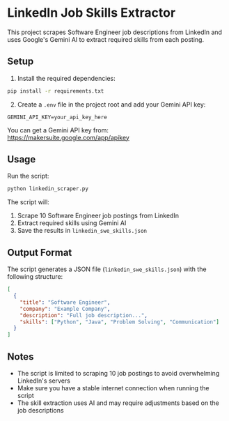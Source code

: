 # LinkedIn Job Skills Extractor

This project scrapes Software Engineer job descriptions from LinkedIn and uses Google's Gemini AI to extract required skills from each posting.

## Setup

1. Install the required dependencies:
```bash
pip install -r requirements.txt
```

2. Create a `.env` file in the project root and add your Gemini API key:
```
GEMINI_API_KEY=your_api_key_here
```

You can get a Gemini API key from: https://makersuite.google.com/app/apikey

## Usage

Run the script:
```bash
python linkedin_scraper.py
```

The script will:
1. Scrape 10 Software Engineer job postings from LinkedIn
2. Extract required skills using Gemini AI
3. Save the results in `linkedin_swe_skills.json`

## Output Format

The script generates a JSON file (`linkedin_swe_skills.json`) with the following structure:

```json
[
  {
    "title": "Software Engineer",
    "company": "Example Company",
    "description": "Full job description...",
    "skills": ["Python", "Java", "Problem Solving", "Communication"]
  }
]
```

## Notes
- The script is limited to scraping 10 job postings to avoid overwhelming LinkedIn's servers
- Make sure you have a stable internet connection when running the script
- The skill extraction uses AI and may require adjustments based on the job descriptions 